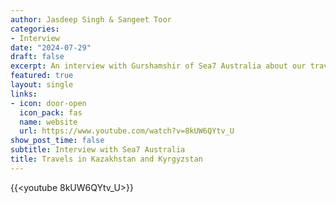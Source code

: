 ```yaml
---
author: Jasdeep Singh & Sangeet Toor
categories:
- Interview
date: "2024-07-29"
draft: false
excerpt: An interview with Gurshamshir of Sea7 Australia about our travels in Kazakhstan and Kyrgyzstan
featured: true
layout: single
links:
- icon: door-open
  icon_pack: fas
  name: website
  url: https://www.youtube.com/watch?v=8kUW6QYtv_U
show_post_time: false
subtitle: Interview with Sea7 Australia
title: Travels in Kazakhstan and Kyrgyzstan
---
```

{{<youtube 8kUW6QYtv_U>}}

